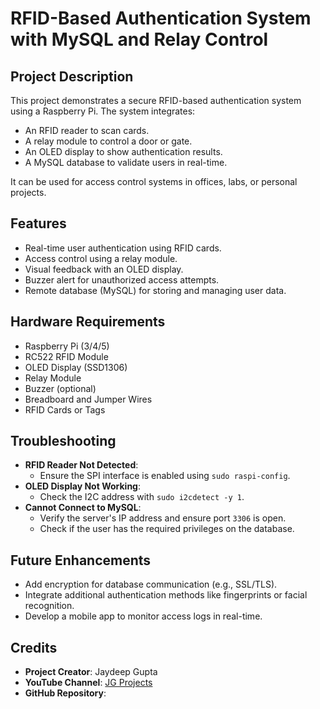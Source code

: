 # RFID-Based Authentication System with MySQL and Relay Control
## Project Description
This project demonstrates a secure RFID-based authentication system using a Raspberry Pi. The system integrates:
- An RFID reader to scan cards.
- A relay module to control a door or gate.
- An OLED display to show authentication results.
- A MySQL database to validate users in real-time.

It can be used for access control systems in offices, labs, or personal projects.
## Features
- Real-time user authentication using RFID cards.
- Access control using a relay module.
- Visual feedback with an OLED display.
- Buzzer alert for unauthorized access attempts.
- Remote database (MySQL) for storing and managing user data.
## Hardware Requirements
- Raspberry Pi (3/4/5)
- RC522 RFID Module
- OLED Display (SSD1306)
- Relay Module
- Buzzer (optional)
- Breadboard and Jumper Wires
- RFID Cards or Tags
## Troubleshooting
- **RFID Reader Not Detected**:
  - Ensure the SPI interface is enabled using `sudo raspi-config`.
- **OLED Display Not Working**:
  - Check the I2C address with `sudo i2cdetect -y 1`.
- **Cannot Connect to MySQL**:
  - Verify the server's IP address and ensure port `3306` is open.
  - Check if the user has the required privileges on the database.
## Future Enhancements
- Add encryption for database communication (e.g., SSL/TLS).
- Integrate additional authentication methods like fingerprints or facial recognition.
- Develop a mobile app to monitor access logs in real-time.
## Credits
- **Project Creator**: Jaydeep Gupta  
- **YouTube Channel**: [JG Projects](https://youtu.be/Sv5qsHx23_U)
- **GitHub Repository**: 
